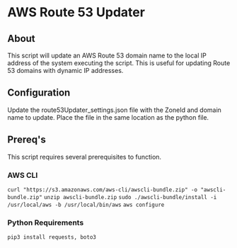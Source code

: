 # AWS Route 53 Updater

## About
This script will update an AWS Route 53 domain name to the local IP address of the system executing the script.  This is useful for updating Route 53 domains with dynamic IP addresses.

## Configuration
Update the route53Updater_settings.json file with the ZoneId and domain name to update.  Place the file in the same location as the python file.

## Prereq's
This script requires several prerequisites to function.

### AWS CLI
`curl "https://s3.amazonaws.com/aws-cli/awscli-bundle.zip" -o "awscli-bundle.zip"`
`unzip awscli-bundle.zip`
`sudo ./awscli-bundle/install -i /usr/local/aws -b /usr/local/bin/aws`
`aws configure`

### Python Requirements
`pip3 install requests, boto3`